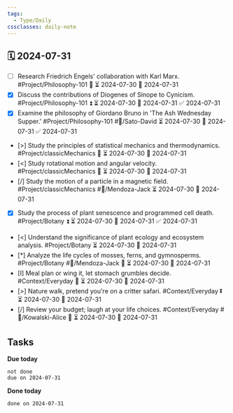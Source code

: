 ```yaml
---
tags:
  - Type/Daily
cssclasses: daily-note
---
```


## 🗓️ 2024-07-31

- [ ] Research Friedrich Engels' collaboration with Karl Marx. #Project/Philosophy-101 🔽 ⏳ 2024-07-30 📅 2024-07-31
- [x] Discuss the contributions of Diogenes of Sinope to Cynicism. #Project/Philosophy-101 ⏫ ⏳ 2024-07-30 📅 2024-07-31 ✅ 2024-07-31
- [x] Examine the philosophy of Giordano Bruno in 'The Ash Wednesday Supper.' #Project/Philosophy-101 #👤/Sato-David ⏳ 2024-07-30 📅 2024-07-31 ✅ 2024-07-31
- [>] Study the principles of statistical mechanics and thermodynamics. #Project/classicMechanics 🔽 ⏳ 2024-07-30 📅 2024-07-31
- [<] Study rotational motion and angular velocity. #Project/classicMechanics 🔼 ⏳ 2024-07-30 📅 2024-07-31
- [/] Study the motion of a particle in a magnetic field. #Project/classicMechanics #👤/Mendoza-Jack ⏳ 2024-07-30 📅 2024-07-31
- [x] Study the process of plant senescence and programmed cell death. #Project/Botany ⏫ ⏳ 2024-07-30 📅 2024-07-31 ✅ 2024-07-31
- [<] Understand the significance of plant ecology and ecosystem analysis. #Project/Botany ⏳ 2024-07-30 📅 2024-07-31
- [*] Analyze the life cycles of mosses, ferns, and gymnosperms. #Project/Botany #👤/Mendoza-Jack 🔽 ⏳ 2024-07-30 📅 2024-07-31
- [I] Meal plan or wing it, let stomach grumbles decide. #Context/Everyday 🔽 ⏳ 2024-07-30 📅 2024-07-31
- [>] Nature walk, pretend you're on a critter safari. #Context/Everyday ⏬ ⏳ 2024-07-30 📅 2024-07-31
- [/] Review your budget; laugh at your life choices. #Context/Everyday #👤/Kowalski-Alice 🔽 ⏳ 2024-07-30 📅 2024-07-31

## Tasks

**Due today**

```tasks
not done
due on 2024-07-31
```

**Done today**

```tasks
done on 2024-07-31
```
            
